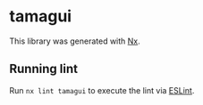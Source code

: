 # tamagui

This library was generated with [Nx](https://nx.dev).

## Running lint

Run `nx lint tamagui` to execute the lint via [ESLint](https://eslint.org/).
